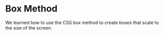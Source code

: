 Box Method
====================

We learned how to use the CSS box method to create boxes that scale to the size of the screen.